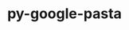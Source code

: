 ---
title: "py-google-pasta"
layout: cache
categories: [package, develop]
meta: {"compilers": ["gcc@=11.4.0", "gcc@=13.2.0"], "num_specs": 22, "num_specs_by_stack": {"e4s": 5, "e4s-neoverse_v1": 2, "ml-linux-aarch64-cpu": 5, "ml-linux-aarch64-cuda": 5, "ml-linux-x86_64-cpu": 5, "ml-linux-x86_64-cuda": 5, "ml-linux-x86_64-rocm": 5, "root": 22}, "oss": ["ubuntu22.04", "ubuntu24.04"], "platforms": ["linux"], "stacks": ["e4s", "e4s-neoverse_v1", "ml-linux-aarch64-cpu", "ml-linux-aarch64-cuda", "ml-linux-x86_64-cpu", "ml-linux-x86_64-cuda", "ml-linux-x86_64-rocm", "root"], "targets": ["aarch64", "neoverse_v1", "x86_64_v3"], "versions": ["0.2.0"]}
spec_details: [{"compiler": "gcc@=11.4.0", "hash": "2ege22il6fslh6borrf6lnsk76oiyy7h", "os": "ubuntu22.04", "platform": "linux", "size": "-", "stacks": ["e4s", "root"], "target": "x86_64_v3", "variants": ["build_system=python_pip"], "versions": ["0.2.0"]}, {"compiler": "gcc@=13.2.0", "hash": "4qrfnaql5jkrgmvgd4jepzsf37mgpyi6", "os": "ubuntu24.04", "platform": "linux", "size": "-", "stacks": ["ml-linux-x86_64-rocm", "root"], "target": "x86_64_v3", "variants": ["build_system=python_pip"], "versions": ["0.2.0"]}, {"compiler": "gcc@=13.2.0", "hash": "c2lhow5j3aohj73iuv7hupfhtkxw6vz2", "os": "ubuntu24.04", "platform": "linux", "size": "-", "stacks": ["ml-linux-x86_64-rocm", "root"], "target": "x86_64_v3", "variants": ["build_system=python_pip"], "versions": ["0.2.0"]}, {"compiler": "gcc@=13.2.0", "hash": "ejw3b25gyfkfidfhkvicdpijp7um6gls", "os": "ubuntu24.04", "platform": "linux", "size": "-", "stacks": ["ml-linux-x86_64-rocm", "root"], "target": "x86_64_v3", "variants": ["build_system=python_pip"], "versions": ["0.2.0"]}, {"compiler": "gcc@=11.4.0", "hash": "eojllfpaudxkxrimn5hqcrt6r3fsqydy", "os": "ubuntu22.04", "platform": "linux", "size": "-", "stacks": ["e4s-neoverse_v1", "root"], "target": "neoverse_v1", "variants": ["build_system=python_pip"], "versions": ["0.2.0"]}, {"compiler": "gcc@=13.2.0", "hash": "f7pcxq3aikc5jfkif2hnez36hfevhu5t", "os": "ubuntu24.04", "platform": "linux", "size": "-", "stacks": ["ml-linux-x86_64-rocm", "root"], "target": "x86_64_v3", "variants": ["build_system=python_pip"], "versions": ["0.2.0"]}, {"compiler": "gcc@=13.2.0", "hash": "fwh5rqizrlddtridsmxw5mii4vafptmc", "os": "ubuntu24.04", "platform": "linux", "size": "-", "stacks": ["ml-linux-x86_64-cpu", "ml-linux-x86_64-cuda", "root"], "target": "x86_64_v3", "variants": ["build_system=python_pip"], "versions": ["0.2.0"]}, {"compiler": "gcc@=13.2.0", "hash": "h6fmnpp2tumrcw7xzm5ozf4qxwriyali", "os": "ubuntu24.04", "platform": "linux", "size": "-", "stacks": ["ml-linux-x86_64-cpu", "ml-linux-x86_64-cuda", "root"], "target": "x86_64_v3", "variants": ["build_system=python_pip"], "versions": ["0.2.0"]}, {"compiler": "gcc@=13.2.0", "hash": "ke7gqjxoomc24moftoyis6dvk5wtb4a7", "os": "ubuntu24.04", "platform": "linux", "size": "-", "stacks": ["ml-linux-aarch64-cpu", "ml-linux-aarch64-cuda", "root"], "target": "aarch64", "variants": ["build_system=python_pip"], "versions": ["0.2.0"]}, {"compiler": "gcc@=11.4.0", "hash": "khlxcbibiu3abxm7pm7hqb3otdijnn47", "os": "ubuntu22.04", "platform": "linux", "size": "-", "stacks": ["e4s", "root"], "target": "x86_64_v3", "variants": ["build_system=python_pip"], "versions": ["0.2.0"]}, {"compiler": "gcc@=11.4.0", "hash": "nd4wwmxtqnydwpiuwpw26pnstufuxwvx", "os": "ubuntu22.04", "platform": "linux", "size": "-", "stacks": ["e4s", "root"], "target": "x86_64_v3", "variants": ["build_system=python_pip"], "versions": ["0.2.0"]}, {"compiler": "gcc@=11.4.0", "hash": "occ2j7fvd3ceogbdvwtnq2cqfhunvkk3", "os": "ubuntu22.04", "platform": "linux", "size": "-", "stacks": ["e4s", "root"], "target": "x86_64_v3", "variants": ["build_system=python_pip"], "versions": ["0.2.0"]}, {"compiler": "gcc@=13.2.0", "hash": "okj7tyvocnhs6pthv7cft4kcfwywbpj6", "os": "ubuntu24.04", "platform": "linux", "size": "-", "stacks": ["ml-linux-aarch64-cpu", "ml-linux-aarch64-cuda", "root"], "target": "aarch64", "variants": ["build_system=python_pip"], "versions": ["0.2.0"]}, {"compiler": "gcc@=13.2.0", "hash": "qg2das7jwjlnxwvswhloxdub5tbpd4uj", "os": "ubuntu24.04", "platform": "linux", "size": "-", "stacks": ["ml-linux-x86_64-cpu", "ml-linux-x86_64-cuda", "root"], "target": "x86_64_v3", "variants": ["build_system=python_pip"], "versions": ["0.2.0"]}, {"compiler": "gcc@=13.2.0", "hash": "qven7guk423abc6g2k2nuhgnftmv3nsj", "os": "ubuntu24.04", "platform": "linux", "size": "-", "stacks": ["ml-linux-aarch64-cpu", "ml-linux-aarch64-cuda", "root"], "target": "aarch64", "variants": ["build_system=python_pip"], "versions": ["0.2.0"]}, {"compiler": "gcc@=13.2.0", "hash": "tqx4te67ocy5goifv6ozfts5zlrzbx2n", "os": "ubuntu24.04", "platform": "linux", "size": "-", "stacks": ["ml-linux-x86_64-cpu", "ml-linux-x86_64-cuda", "root"], "target": "x86_64_v3", "variants": ["build_system=python_pip"], "versions": ["0.2.0"]}, {"compiler": "gcc@=13.2.0", "hash": "vlxiuxeak75vlozrm4kgyba2v2pavcqu", "os": "ubuntu24.04", "platform": "linux", "size": "-", "stacks": ["ml-linux-x86_64-cpu", "ml-linux-x86_64-cuda", "root"], "target": "x86_64_v3", "variants": ["build_system=python_pip"], "versions": ["0.2.0"]}, {"compiler": "gcc@=13.2.0", "hash": "xjyws7wqcw2xsbhk4wcxtykrztmgqkaq", "os": "ubuntu24.04", "platform": "linux", "size": "-", "stacks": ["ml-linux-aarch64-cpu", "ml-linux-aarch64-cuda", "root"], "target": "aarch64", "variants": ["build_system=python_pip"], "versions": ["0.2.0"]}, {"compiler": "gcc@=11.4.0", "hash": "z6ncaa3kj7a624gagtmeekbhkajxahcf", "os": "ubuntu22.04", "platform": "linux", "size": "-", "stacks": ["e4s-neoverse_v1", "root"], "target": "neoverse_v1", "variants": ["build_system=python_pip"], "versions": ["0.2.0"]}, {"compiler": "gcc@=13.2.0", "hash": "zikfv3ikum5h4rhjk62lakos2onfy47s", "os": "ubuntu24.04", "platform": "linux", "size": "-", "stacks": ["ml-linux-x86_64-rocm", "root"], "target": "x86_64_v3", "variants": ["build_system=python_pip"], "versions": ["0.2.0"]}, {"compiler": "gcc@=13.2.0", "hash": "zjjzqbublxp6c22f2m4ae7rsfwnam3ta", "os": "ubuntu24.04", "platform": "linux", "size": "-", "stacks": ["ml-linux-aarch64-cpu", "ml-linux-aarch64-cuda", "root"], "target": "aarch64", "variants": ["build_system=python_pip"], "versions": ["0.2.0"]}, {"compiler": "gcc@=11.4.0", "hash": "zq7trxf3h5d7oc5vfnbvlncp2w6bsuvb", "os": "ubuntu22.04", "platform": "linux", "size": "-", "stacks": ["e4s", "root"], "target": "x86_64_v3", "variants": ["build_system=python_pip"], "versions": ["0.2.0"]}]
---